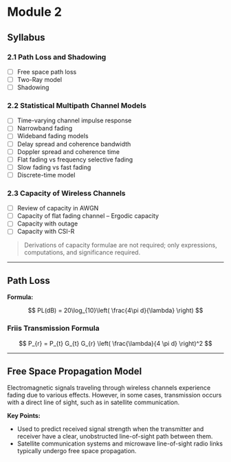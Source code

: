 # Module 2

## Syllabus

### 2.1 Path Loss and Shadowing
- [ ] Free space path loss
- [ ] Two-Ray model
- [ ] Shadowing

### 2.2 Statistical Multipath Channel Models
- [ ] Time-varying channel impulse response
- [ ] Narrowband fading
- [ ] Wideband fading models
- [ ] Delay spread and coherence bandwidth
- [ ] Doppler spread and coherence time
- [ ] Flat fading vs frequency selective fading
- [ ] Slow fading vs fast fading
- [ ] Discrete-time model

### 2.3 Capacity of Wireless Channels
- [ ] Review of capacity in AWGN
- [ ] Capacity of flat fading channel – Ergodic capacity
- [ ] Capacity with outage
- [ ] Capacity with CSI-R
> Derivations of capacity formulae are not required; only expressions, computations, and significance required.

---

## Path Loss

**Formula:**

$$
PL(dB) = 20\log_{10}\left( \frac{4\pi d}{\lambda} \right)
$$

### Friis Transmission Formula

$$
P_{r} = P_{t} G_{t} G_{r} \left( \frac{\lambda}{4 \pi d} \right)^2
$$

---

## Free Space Propagation Model

Electromagnetic signals traveling through wireless channels experience fading due to various effects. However, in some cases, transmission occurs with a direct line of sight, such as in satellite communication.

**Key Points:**
- Used to predict received signal strength when the transmitter and receiver have a clear, unobstructed line-of-sight path between them.
- Satellite communication systems and microwave line-of-sight radio links typically undergo free space propagation.